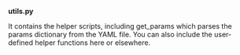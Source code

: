 


**utils.py**

It contains the helper scripts, including get_params which parses the params dictionary from the YAML file. You can also include the user-defined helper functions here or elsewhere.


